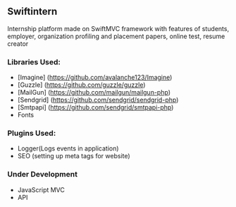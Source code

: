 ## Swiftintern ##
Internship platform made on SwiftMVC framework with features of students, employer, organization profiling and placement papers, online test, resume creator

### Libraries Used: ###
- [Imagine] (https://github.com/avalanche123/Imagine)
- [Guzzle] (https://github.com/guzzle/guzzle)
- [MailGun] (https://github.com/mailgun/mailgun-php)
- [Sendgrid] (https://github.com/sendgrid/sendgrid-php)
- [Smtpapi] (https://github.com/sendgrid/smtpapi-php)
- Fonts

### Plugins Used: ###
- Logger(Logs events in application)
- SEO (setting up meta tags for website)
 
### Under Development ###
- JavaScript MVC
- API